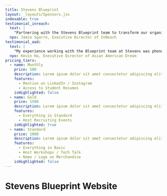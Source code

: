 ```yaml
---
title: Stevens Blueprint
layout: _layouts/Sponsors.jsx
indexable: true
testimonial_inreach:
  text: |
    "Partnering with the Stevens Blueprint team to transform our organization's homesite from WordPress to Next.js was a great experience. Their expertise and dedication resulted in a modern, user-friendly website with a streamlined backend CMS. This upgrade will empower our staff and volunteers to easily manage updates, ensuring our homesite stays relevant and impactful for years to come."
  npo: Jamie Sgarro, Executive Director of InReach
testimonial_aad:
  text: |
    "My experience working with the Blueprint team at Stevens was phenomenal. The task at hand was to develop a matching algorithm that would streamline the matching process for our signature, Kin Mentorship Program. Blueprint was able to develop a tailored algorithm that effectively matched our 200 mentees and 200 mentors based on ranking, industry, and mentorship style preferences. Our previous matching process was completely manual, taking days to complete. Blueprint revolutionized our matching process to create exceptional mentor-mentee matches, nearly instantaneously."
  npo: Kevin Ha, Executive Director of Asian American Dream
pricing_tiers:
  - name: Monthly
    price: 500
    description: Lorem ipsum dolor sit amet consectetur adipiscing elit. Quisque faucibus ex sapien vitae pellentesque sem placerat.
    features:
      - Mention on LinkedIn / Instagram
      - Access to Student Resumes
    isHighlighted: false
  - name: Gold
    price: 1500
    description: Lorem ipsum dolor sit amet consectetur adipiscing elit. Quisque faucibus ex sapien vitae pellentesque sem placerat.
    features:
      - Everything in Standard
      - Host Recruiting Events
    isHighlighted: true
  - name: Standard
    price: 1000
    description: Lorem ipsum dolor sit amet consectetur adipiscing elit. Quisque faucibus ex sapien vitae pellentesque sem placerat.
    features:
      - Everything in Basic
      - Host Workshops / Tech Talk
      - Name / Logo on Merchandise
    isHighlighted: false
---
```


# Stevens Blueprint Website
